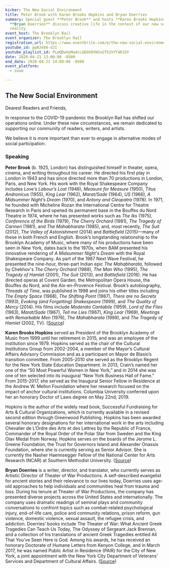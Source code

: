 ```yaml
---
kicker: The New Social Environment
title: Peter Brook with Karen Brooks Hopkins and Bryan Doerries
summary: Special guest **Peter Brook** and hosts **Karen Brooks Hopkins** and
  **Bryan Doerries** discuss creative life in the context of our new social
  reality.
event_host: The Brooklyn Rail
event_organizer: The Brooklyn Rail
registration_url: https://www.eventbrite.com/e/the-new-social-environment-26-peter-brook-tickets-102427515456
youtube_id: ppNJeb6-dJI
youtube_playlist_id: PLmQDwVpMadcLGDOX9VN3sGTh2VYT4RJGY
date: 2020-04-21 13:00:00 -0500
end_date: 2020-04-21 14:00:00 -0500
event_platform:
  - zoom

---
```

## The New Social Environment

Dearest Readers and Friends,

In response to the COVID-19 pandemic the Brooklyn Rail has shifted our operations online. Under these new circumstances, we remain dedicated to supporting our community of readers, writers, and artists.

We believe it is more important than ever to engage in alternative modes of social participation.

### Speaking

**Peter Brook** (b. 1925, London) has distinguished himself in theater, opera, cinema, and writing throughout his career. He directed his first play in London in 1943 and has since directed more than 70 productions in London, Paris, and New York. His work with the Royal Shakespeare Company includes *Love’s Labour’s Lost* (1946), *Measure for Measure* (1950), *Titus Andronicus* (1955), *King Lear* (1962), *Marat/Sade* (1964), *US* (1966), *A Midsummer Night’s Dream* (1970), and *Antony and Cleopatra* (1978). In 1971, he founded with Micheline Rozan the International Centre for Theatre Research in Paris and opened its permanent base in the Bouffes du Nord Theatre in 1974, where he has presented works such as *The Iks* (1975), *Conference of the Birds* (1979), *The Cherry Orchard* (1981), *The Tragedy of Carmen* (1981), and *The Mahabharata* (1985), and, most recently, *The Suit* (2012), *The Valley of Astonishment* (2014) and *Battlefield* (2015)—many of these in both French and English. Brook’s longstanding relationship to the Brooklyn Academy of Music, where many of his productions have been seen in New York, dates back to the 1970s, when BAM presented his innovative rendering of *A Midsummer Night's Dream* with the Royal Shakespeare Company. As part of the 1987 Next Wave Festival, he presented the nine-hour, three-part Indian epic *The Mahabharata*, followed by Chekhov's *The Cherry Orchard* (1988), *The Man Who* (1995), *The Tragedy of Hamlet* (2001), *The Suit* (2013), and *Battlefield* (2016). He has directed operas at Covent Garden, the Metropolitan Opera House, the Bouffes du Nord, and the Aix-en-Provence Festival. Brook’s autobiography, *Threads of Time*, was published in 1998 and joins his other titles including *The Empty Space* (1968), *The Shifting Point* (1987), *There are no Secrets* (1993), *Evoking (and Forgetting) Shakespeare* (1999), and *The Quality of Mercy* (2014). His films include *Moderato Cantabile* (1959), *Lord of the Flies* (1963), *Marat/Sade* (1967), *Tell me Lies* (1967), *King Lear* (1969), *Meetings with Remarkable Men* (1976), *The Mahabharata* (1989), and *The Tragedy of Hamlet* (2002, TV). ([Source](https://crossingthelinefestival.org/2019/events/why/))

**Karen Brooks Hopkins** served as President of the Brooklyn Academy of Music from 1999 until her retirement in 2015, and was an employee of the institution since 1979. Hopkins served as the chair of the Cultural Institutions Group from 2002-2004, a member of the Mayor’s Cultural Affairs Advisory Commission and as a participant on Mayor de Blasio’s transition committee. From 2005-2010 she served as the Brooklyn Regent for the New York State Education Department. In 2013, Crain’s named her one of the “50 Most Powerful Women in New York,” and in 2014 she was one of ten selected into its inaugural “New York Business Hall of Fame.” From 2015-2017, she served as the Inaugural Senior Fellow in Residence at the Andrew W. Mellon Foundation where her research focused on the impact of anchor cultural institutions. Columbia University conferred upon her an honorary Doctor of Laws degree on May 22nd, 2019.

Hopkins is the author of the widely read book, Successful Fundraising for Arts & Cultural Organizations, which is currently available in a revised second edition through Greenwood Publishing. Hopkins has been awarded several honorary designations for her international work in the arts including Chevalier de L’Ordre des Arts et des Lettres by the Republic of France, Commander of the Royal Order of the Polar Star from Sweden and the King Olav Medal from Norway. Hopkins serves on the boards of the Jerome L. Greene Foundation, the Trust for Governors Island and Alexander Onassis Foundation, where she is currently serving as Senior Advisor. She is currently the Nasher Haemisegger Fellow of the National Center for Arts Research (NCAR) at Southern Methodist University. ([Source](https://onassisusa.org/about/karen-brooks-hopkins))

**Bryan Doerries** is a writer, director, and translator, who currently serves as Artistic Director of Theater of War Productions. A self-described evangelist for ancient stories and their relevance to our lives today, Doerries uses age-old approaches to help individuals and communities heal from trauma and loss. During his tenure at Theater of War Productions, the company has presented diverse projects across the United States and internationally. The company uses dramatic readings of seminal plays and community conversations to confront topics such as combat-related psychological injury, end-of-life care, police and community relations, prison reform, gun violence, domestic violence, sexual assault, the refugee crisis, and addiction. Doerries’ books include The Theater of War: What Ancient Greek Tragedies Can Teach Us Today, The Odyssey of Sergeant Jack Brennan, and a collection of his translations of ancient Greek Tragedies entitled All That You’ve Seen Here is God. Among his awards, he has received an honorary Doctorate of Humane Letters from Kenyon College, and in March 2017, he was named Public Artist in Residence (PAIR) for the City of New York, a joint appointment with the New York City Department of Veterans’ Services and Department of Cultural Affairs. ([Source](https://theaterofwar.com/about/core-team))
